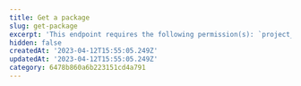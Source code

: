 ```yaml
---
title: Get a package
slug: get-package
excerpt: 'This endpoint requires the following permission(s): `project_configuration:packages:read`.'
hidden: false
createdAt: '2023-04-12T15:55:05.249Z'
updatedAt: '2023-04-12T15:55:05.249Z'
category: 6478b860a6b223151cd4a791
---
```

